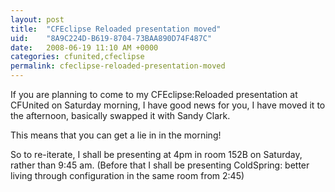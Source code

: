 ```yaml
---
layout: post
title:  "CFEclipse Reloaded presentation moved"
uid:	"8A9C224D-B619-8704-73BAA890D74F487C"
date:   2008-06-19 11:10 AM +0000
categories: cfunited,cfeclipse
permalink: cfeclipse-reloaded-presentation-moved
---
```

If you are planning to come to my CFEclipse:Reloaded presentation at CFUnited on Saturday morning, I have good news for you, I have moved it to the afternoon, basically swapped it with Sandy Clark. 

This means that you can get a lie in in the morning! 

So to re-iterate, I shall be presenting at 4pm in room 152B on Saturday, rather than 9:45 am. (Before that I shall be presenting ColdSpring: better living through configuration in the same room from 2:45)